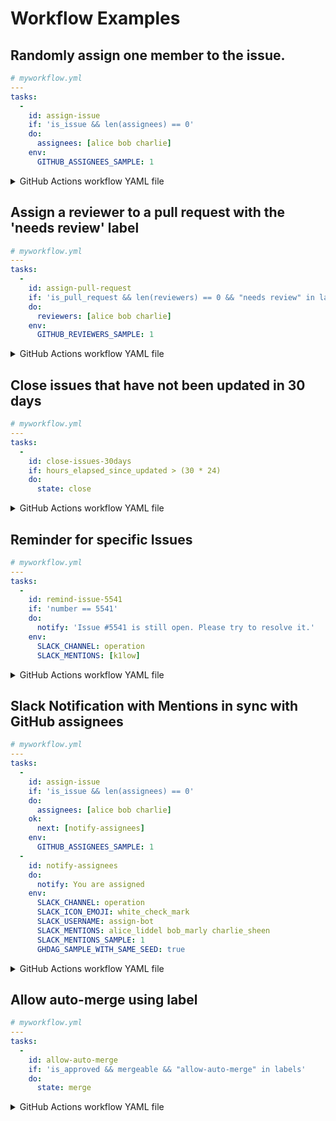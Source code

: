# Workflow Examples

## Randomly assign one member to the issue.

``` yaml
# myworkflow.yml
---
tasks:
  -
    id: assign-issue
    if: 'is_issue && len(assignees) == 0'
    do:
      assignees: [alice bob charlie]
    env:
      GITHUB_ASSIGNEES_SAMPLE: 1
```

<details>

<summary>GitHub Actions workflow YAML file</summary>

``` yaml
# .github/workflows/ghdag_workflow.yml
name: ghdag workflow
on:
  issues:
    types: [opened]
  issue_comment:
    types: [created]

jobs:
  run-workflow:
    name: 'Run workflow for A **single** `opened` issue that triggered the event'
    runs-on: ubuntu-latest
    container: ghcr.io/k1low/ghdag:latest
    steps:
      - name: Checkout
        uses: actions/checkout@v2
        with:
          token: ${{ secrets.GITHUB_TOKEN }}
      - name: Run ghdag
        run: ghdag run myworkflow.yml
        env:
          GITHUB_TOKEN: ${{ secrets.GITHUB_TOKEN }}
```

</details>

## Assign a reviewer to a pull request with the 'needs review' label

``` yaml
# myworkflow.yml
---
tasks:
  -
    id: assign-pull-request
    if: 'is_pull_request && len(reviewers) == 0 && "needs review" in labels'
    do:
      reviewers: [alice bob charlie]
    env:
      GITHUB_REVIEWERS_SAMPLE: 1
```

<details>

<summary>GitHub Actions workflow YAML file</summary>

``` yaml
# .github/workflows/ghdag_workflow.yml
name: ghdag workflow
on:
  pull_request:
    types: [labeled]

jobs:
  run-workflow:
    name: 'Run workflow for A **single** `opened` issue that triggered the event'
    runs-on: ubuntu-latest
    container: ghcr.io/k1low/ghdag:latest
    steps:
      - name: Checkout
        uses: actions/checkout@v2
        with:
          token: ${{ secrets.GITHUB_TOKEN }}
      - name: Run ghdag
        run: ghdag run myworkflow.yml
        env:
          GITHUB_TOKEN: ${{ secrets.GITHUB_TOKEN }}
```

</details>

## Close issues that have not been updated in 30 days

``` yaml
# myworkflow.yml
---
tasks:
  -
    id: close-issues-30days
    if: hours_elapsed_since_updated > (30 * 24)
    do:
      state: close
```

<details>

<summary>GitHub Actions workflow YAML file</summary>

``` yaml
# .github/workflows/ghdag_workflow.yml
name: ghdag workflow
on:
  schedule:
    # Run at 00:05 every day.
    - cron: 5 0 * * *

jobs:
  run-workflow:
    name: 'Run workflow for **All** `opened` and `not draft` issues and pull requests'
    runs-on: ubuntu-latest
    container: ghcr.io/k1low/ghdag:latest
    steps:
      - name: Checkout
        uses: actions/checkout@v2
        with:
          token: ${{ secrets.GITHUB_TOKEN }}
      - name: Run ghdag
        run: ghdag run myworkflow.yml
        env:
          GITHUB_TOKEN: ${{ secrets.GITHUB_TOKEN }}
```

</details>

## Reminder for specific Issues

``` yaml
# myworkflow.yml
---
tasks:
  -
    id: remind-issue-5541
    if: 'number == 5541'
    do:
      notify: 'Issue #5541 is still open. Please try to resolve it.'
    env:
      SLACK_CHANNEL: operation
      SLACK_MENTIONS: [k1low]
```

<details>

<summary>GitHub Actions workflow YAML file</summary>

``` yaml
# .github/workflows/ghdag_workflow.yml
name: ghdag workflow
on:
  schedule:
    # Run at 10:00 every Monday.
    - cron: 0 10 * * 1

jobs:
  run-workflow:
    name: 'Run workflow for **All** `opened` and `not draft` issues and pull requests'
    runs-on: ubuntu-latest
    container: ghcr.io/k1low/ghdag:latest
    steps:
      - name: Checkout
        uses: actions/checkout@v2
        with:
          token: ${{ secrets.GITHUB_TOKEN }}
      - name: Run ghdag
        run: ghdag run myworkflow.yml
        env:
          GITHUB_TOKEN: ${{ secrets.GITHUB_TOKEN }}
          SLACK_API_TOKEN: ${{ secrets.SLACK_API_TOKEN }}
```

</details>

## Slack Notification with Mentions in sync with GitHub assignees

``` yaml
# myworkflow.yml
---
tasks:
  -
    id: assign-issue
    if: 'is_issue && len(assignees) == 0'
    do:
      assignees: [alice bob charlie]
    ok:
      next: [notify-assignees]
    env:
      GITHUB_ASSIGNEES_SAMPLE: 1
  -
    id: notify-assignees
    do:
      notify: You are assigned
    env:
      SLACK_CHANNEL: operation
      SLACK_ICON_EMOJI: white_check_mark
      SLACK_USERNAME: assign-bot
      SLACK_MENTIONS: alice_liddel bob_marly charlie_sheen
      SLACK_MENTIONS_SAMPLE: 1
      GHDAG_SAMPLE_WITH_SAME_SEED: true
```

<details>

<summary>GitHub Actions workflow YAML file</summary>

``` yaml
# .github/workflows/ghdag_workflow.yml
name: ghdag workflow
on:
  issues:
    types: [opened]
  issue_comment:
    types: [created]

jobs:
  run-workflow:
    name: 'Run workflow for A **single** `opened` issue that triggered the event'
    runs-on: ubuntu-latest
    container: ghcr.io/k1low/ghdag:latest
    steps:
      - name: Checkout
        uses: actions/checkout@v2
        with:
          token: ${{ secrets.GITHUB_TOKEN }}
      - name: Run ghdag
        run: ghdag run myworkflow.yml
        env:
          GITHUB_TOKEN: ${{ secrets.GITHUB_TOKEN }}
          SLACK_API_TOKEN: ${{ secrets.SLACK_API_TOKEN }}
```

</details>

## Allow auto-merge using label

``` yaml
# myworkflow.yml
---
tasks:
  -
    id: allow-auto-merge
    if: 'is_approved && mergeable && "allow-auto-merge" in labels'
    do:
      state: merge
```

<details>

<summary>GitHub Actions workflow YAML file</summary>

``` yaml
# .github/workflows/ghdag_workflow.yml
name: ghdag workflow
on:
  pull_request_review:

jobs:
  run-workflow:
    name: 'Run workflow for A **single** `opened` issue that triggered the event'
    runs-on: ubuntu-latest
    container: ghcr.io/k1low/ghdag:latest
    steps:
      - name: Checkout
        uses: actions/checkout@v2
        with:
          token: ${{ secrets.GITHUB_TOKEN }}
      - name: Run ghdag
        run: ghdag run myworkflow.yml
        env:
          GITHUB_TOKEN: ${{ secrets.GITHUB_TOKEN }}
```

</details>
